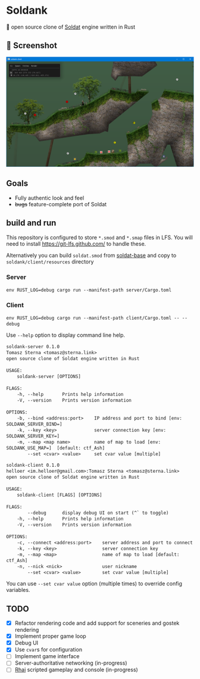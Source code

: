 # Soldank

🚧 open source clone of [Soldat](http://soldat.pl/) engine written in Rust

## 🚧 Screenshot

![WIP screenshot](sshot.png)

## Goals

- Fully authentic look and feel
- ~~bugs~~ feature-complete port of Soldat

## build and run

This repository is configured to store `*.smod` and `*.smap` files in LFS. You will need to install <https://git-lfs.github.com/> to handle these.

Alternatively you can build `soldat.smod` from [soldat-base](https://github.com/Soldat/base) and copy to `soldank/client/resources` directory

### Server

    env RUST_LOG=debug cargo run --manifest-path server/Cargo.toml

### Client

    env RUST_LOG=debug cargo run --manifest-path client/Cargo.toml -- --debug

Use `--help` option to display command line help.

```
soldank-server 0.1.0
Tomasz Sterna <tomasz@sterna.link>
open source clone of Soldat engine written in Rust

USAGE:
    soldank-server [OPTIONS]

FLAGS:
    -h, --help       Prints help information
    -V, --version    Prints version information

OPTIONS:
    -b, --bind <address:port>    IP address and port to bind [env: SOLDANK_SERVER_BIND=]
    -k, --key <key>              server connection key [env: SOLDANK_SERVER_KEY=]
    -m, --map <map name>         name of map to load [env: SOLDANK_USE_MAP=]  [default: ctf_Ash]
        --set <cvar> <value>     set cvar value [multiple]
```

```
soldank-client 0.1.0
helloer <im.helloer@gmail.com>:Tomasz Sterna <tomasz@sterna.link>
open source clone of Soldat engine written in Rust

USAGE:
    soldank-client [FLAGS] [OPTIONS]

FLAGS:
        --debug      display debug UI on start (^` to toggle)
    -h, --help       Prints help information
    -V, --version    Prints version information

OPTIONS:
    -c, --connect <address:port>    server address and port to connect
    -k, --key <key>                 server connection key
    -m, --map <map>                 name of map to load [default: ctf_Ash]
    -n, --nick <nick>               user nickname
        --set <cvar> <value>        set cvar value [multiple]
```

You can use `--set cvar value` option (multiple times) to override config variables.

## TODO

- [x] Refactor rendering code and add support for sceneries and gostek rendering
- [x] Implement proper game loop
- [x] Debug UI
- [x] Use `cvar`s for configuration
- [ ] Implement game interface
- [ ] Server-authoritative networking (in-progress)
- [ ] [Rhai](http://rhai.rs) scripted gameplay and console (in-progress)
